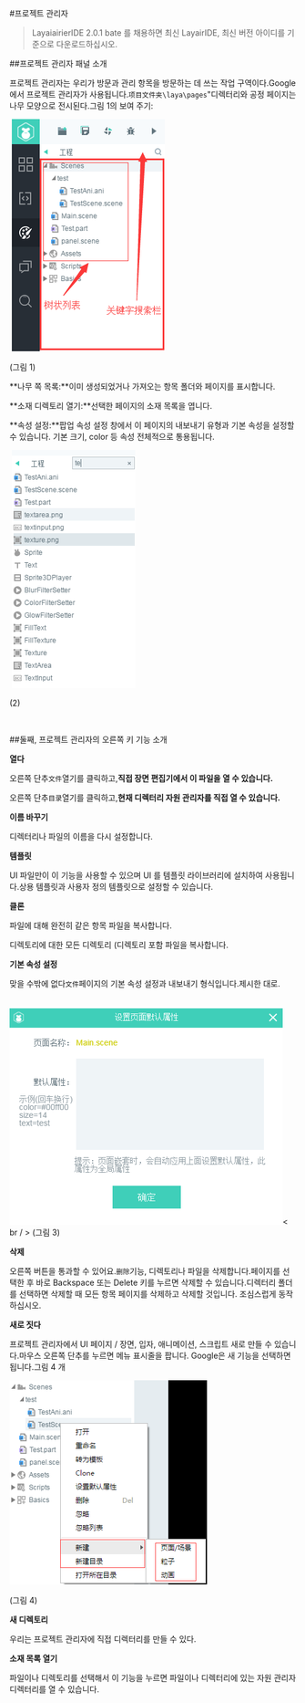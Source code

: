 #프로젝트 관리자

>LayaiairierIDE 2.0.1 bate 를 채용하면 최신 LayairIDE, 최신 버전 아이디를 기준으로 다운로드하십시오.

##프로젝트 관리자 패널 소개

프로젝트 관리자는 우리가 방문과 관리 항목을 방문하는 데 쓰는 작업 구역이다.Google에서 프로젝트 관리자가 사용됩니다.`项目文件夹\laya\pages`"디렉터리와 공정 페이지는 나무 모양으로 전시된다.그림 1의 보여 주기:



​        ![blob.png](img/1.png)        


(그림 1)

**나무 쪽 목록:**이미 생성되었거나 가져오는 항목 폴더와 페이지를 표시합니다.

**소재 디렉토리 열기:**선택한 페이지의 소재 목록을 엽니다.

**속성 설정:**팝업 속성 설정 창에서 이 페이지의 내보내기 유형과 기본 속성을 설정할 수 있습니다. 기본 크기, color 등 속성 전체적으로 통용됩니다.



​        ![blob.png](img/2.png)

(2)

​

##둘째, 프로젝트 관리자의 오른쪽 키 기능 소개

**열다**

오른쪽 단추`文件`열기를 클릭하고,**직접 장면 편집기에서 이 파일을 열 수 있습니다.**

오른쪽 단추`目录`열기를 클릭하고,**현재 디렉터리 자원 관리자를 직접 열 수 있습니다.**

**이름 바꾸기**

디렉터리나 파일의 이름을 다시 설정합니다.

**템플릿**

UI 파일만이 이 기능을 사용할 수 있으며 UI 를 템플릿 라이브러리에 설치하여 사용됩니다.상용 템플릿과 사용자 정의 템플릿으로 설정할 수 있습니다.

**클론**

파일에 대해 완전히 같은 항목 파일을 복사합니다.

디렉토리에 대한 모든 디렉토리 (디렉토리 포함 파일을 복사합니다.

**기본 속성 설정**

맞을 수밖에 없다`文件`페이지의 기본 속성 설정과 내보내기 형식입니다.제시한 대로.

　　![图3](img/3.png)< br / > (그림 3)

**삭제**

오른쪽 버튼을 통과할 수 있어요.`删除`기능, 디렉토리나 파일을 삭제합니다.페이지를 선택한 후 바로 Backspace 또는 Delete 키를 누르면 삭제할 수 있습니다.디렉터리 폴더를 선택하면 삭제할 때 모든 항목 페이지를 삭제하고 삭제할 것입니다. 조심스럽게 동작하십시오.

**새로 짓다**

프로젝트 관리자에서 UI 페이지 / 장면, 입자, 애니메이션, 스크립트 새로 만들 수 있습니다.마우스 오른쪽 단추를 누르면 메뉴 표시줄을 팝니다. Google은 새 기능을 선택하면 됩니다.그림 4 개

​![blob.png](img/4.png)

(그림 4)


 **새 디렉토리**

우리는 프로젝트 관리자에 직접 디렉터리를 만들 수 있다.

**소재 목록 열기**

파일이나 디렉토리를 선택해서 이 기능을 누르면 파일이나 디렉터리에 있는 자원 관리자 디렉터리를 열 수 있습니다.


